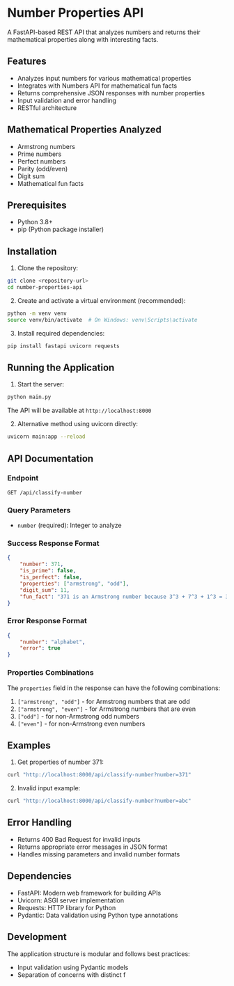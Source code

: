 # Number Properties API

A FastAPI-based REST API that analyzes numbers and returns their mathematical properties along with interesting facts.

## Features

- Analyzes input numbers for various mathematical properties
- Integrates with Numbers API for mathematical fun facts
- Returns comprehensive JSON responses with number properties
- Input validation and error handling
- RESTful architecture

## Mathematical Properties Analyzed

- Armstrong numbers
- Prime numbers
- Perfect numbers
- Parity (odd/even)
- Digit sum
- Mathematical fun facts

## Prerequisites

- Python 3.8+
- pip (Python package installer)

## Installation

1. Clone the repository:
```bash
git clone <repository-url>
cd number-properties-api
```

2. Create and activate a virtual environment (recommended):
```bash
python -m venv venv
source venv/bin/activate  # On Windows: venv\Scripts\activate
```

3. Install required dependencies:
```bash
pip install fastapi uvicorn requests
```

## Running the Application

1. Start the server:
```bash
python main.py
```

The API will be available at `http://localhost:8000`

2. Alternative method using uvicorn directly:
```bash
uvicorn main:app --reload
```

## API Documentation

### Endpoint

`GET /api/classify-number`

### Query Parameters

- `number` (required): Integer to analyze

### Success Response Format

```json
{
    "number": 371,
    "is_prime": false,
    "is_perfect": false,
    "properties": ["armstrong", "odd"],
    "digit_sum": 11,
    "fun_fact": "371 is an Armstrong number because 3^3 + 7^3 + 1^3 = 371"
}
```

### Error Response Format

```json
{
    "number": "alphabet",
    "error": true
}
```

### Properties Combinations

The `properties` field in the response can have the following combinations:
1. `["armstrong", "odd"]` - for Armstrong numbers that are odd
2. `["armstrong", "even"]` - for Armstrong numbers that are even
3. `["odd"]` - for non-Armstrong odd numbers
4. `["even"]` - for non-Armstrong even numbers

## Examples

1. Get properties of number 371:
```bash
curl "http://localhost:8000/api/classify-number?number=371"
```

2. Invalid input example:
```bash
curl "http://localhost:8000/api/classify-number?number=abc"
```

## Error Handling

- Returns 400 Bad Request for invalid inputs
- Returns appropriate error messages in JSON format
- Handles missing parameters and invalid number formats

## Dependencies

- FastAPI: Modern web framework for building APIs
- Uvicorn: ASGI server implementation
- Requests: HTTP library for Python
- Pydantic: Data validation using Python type annotations

## Development

The application structure is modular and follows best practices:
- Input validation using Pydantic models
- Separation of concerns with distinct f